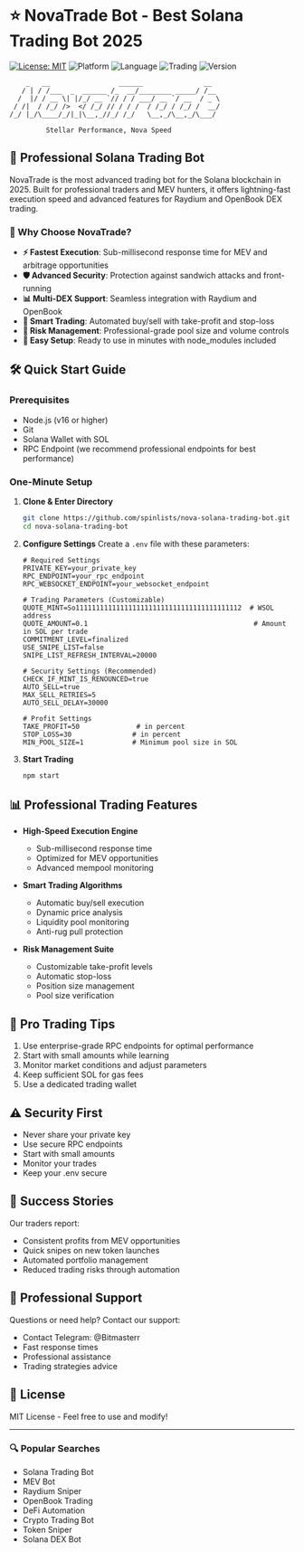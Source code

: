 # ⭐ NovaTrade Bot - Best Solana Trading Bot 2025

[![License: MIT](https://img.shields.io/badge/License-MIT-yellow.svg)](https://opensource.org/licenses/MIT)
![Platform](https://img.shields.io/badge/platform-Solana-blue)
![Language](https://img.shields.io/badge/language-TypeScript-blue)
![Trading](https://img.shields.io/badge/trading-automated-green)
![Version](https://img.shields.io/badge/version-1.0.0-purple)

```
    _   __                 ______               __   
   / | / /___  _  ______ /_  __/________ _____/ /__ 
  /  |/ / __ \| |/_/ __ `// / / ___/ __ `/ __  / _ \
 / /|  / /_/ />  </ /_/ // / / /  / /_/ / /_/ /  __/
/_/ |_/\____/_/|_|\__,_//_/ /_/   \__,_/\__,_/\___/ 
                                                    
         Stellar Performance, Nova Speed
```

## 🚀 Professional Solana Trading Bot

NovaTrade is the most advanced trading bot for the Solana blockchain in 2025. Built for professional traders and MEV hunters, it offers lightning-fast execution speed and advanced features for Raydium and OpenBook DEX trading.

### 🌟 Why Choose NovaTrade?

- **⚡ Fastest Execution**: Sub-millisecond response time for MEV and arbitrage opportunities
- **🛡️ Advanced Security**: Protection against sandwich attacks and front-running
- **📊 Multi-DEX Support**: Seamless integration with Raydium and OpenBook
- **🤖 Smart Trading**: Automated buy/sell with take-profit and stop-loss
- **💼 Risk Management**: Professional-grade pool size and volume controls
- **🔄 Easy Setup**: Ready to use in minutes with node_modules included

## 🛠️ Quick Start Guide

### Prerequisites
- Node.js (v16 or higher)
- Git
- Solana Wallet with SOL
- RPC Endpoint (we recommend professional endpoints for best performance)

### One-Minute Setup

1. **Clone & Enter Directory**
   ```bash
   git clone https://github.com/spinlists/nova-solana-trading-bot.git
   cd nova-solana-trading-bot
   ```

2. **Configure Settings**
   Create a `.env` file with these parameters:
   ```env
   # Required Settings
   PRIVATE_KEY=your_private_key
   RPC_ENDPOINT=your_rpc_endpoint
   RPC_WEBSOCKET_ENDPOINT=your_websocket_endpoint

   # Trading Parameters (Customizable)
   QUOTE_MINT=So11111111111111111111111111111111111111112  # WSOL address
   QUOTE_AMOUNT=0.1                                         # Amount in SOL per trade
   COMMITMENT_LEVEL=finalized
   USE_SNIPE_LIST=false
   SNIPE_LIST_REFRESH_INTERVAL=20000

   # Security Settings (Recommended)
   CHECK_IF_MINT_IS_RENOUNCED=true
   AUTO_SELL=true
   MAX_SELL_RETRIES=5
   AUTO_SELL_DELAY=30000

   # Profit Settings
   TAKE_PROFIT=50              # in percent
   STOP_LOSS=30               # in percent
   MIN_POOL_SIZE=1            # Minimum pool size in SOL
   ```

3. **Start Trading**
   ```bash
   npm start
   ```

## 📊 Professional Trading Features

- **High-Speed Execution Engine**
  - Sub-millisecond response time
  - Optimized for MEV opportunities
  - Advanced mempool monitoring

- **Smart Trading Algorithms**
  - Automatic buy/sell execution
  - Dynamic price analysis
  - Liquidity pool monitoring
  - Anti-rug pull protection

- **Risk Management Suite**
  - Customizable take-profit levels
  - Automatic stop-loss
  - Position size management
  - Pool size verification

## 💫 Pro Trading Tips

1. Use enterprise-grade RPC endpoints for optimal performance
2. Start with small amounts while learning
3. Monitor market conditions and adjust parameters
4. Keep sufficient SOL for gas fees
5. Use a dedicated trading wallet

## ⚠️ Security First

- Never share your private key
- Use secure RPC endpoints
- Start with small amounts
- Monitor your trades
- Keep your .env secure

## 🌟 Success Stories

Our traders report:
- Consistent profits from MEV opportunities
- Quick snipes on new token launches
- Automated portfolio management
- Reduced trading risks through automation

## 🤝 Professional Support

Questions or need help? Contact our support:
- Contact Telegram: @Bitmasterr
- Fast response times
- Professional assistance
- Trading strategies advice

## 📜 License

MIT License - Feel free to use and modify!

---

### 🔍 Popular Searches
- Solana Trading Bot
- MEV Bot
- Raydium Sniper
- OpenBook Trading
- DeFi Automation
- Crypto Trading Bot
- Token Sniper
- Solana DEX Bot
